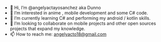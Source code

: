 - 👋 Hi, I’m @angelyactayosanchez aka Dunno
- 👀 I’m interested in anime , mobile development and some C# code.
- 🌱 I’m currently learning C# and performing my android / kotlin skills.
- 💞️ I’m looking to collaborate on mobile projects and other open sources projects that expand my knowledge.
- 📫 How to reach me: angelyacto18@gmail.com

<!---
angelyactayosanchez/angelyactayosanchez is a ✨ special ✨ repository because its `README.md` (this file) appears on your GitHub profile.
You can click the Preview link to take a look at your changes.
--->
